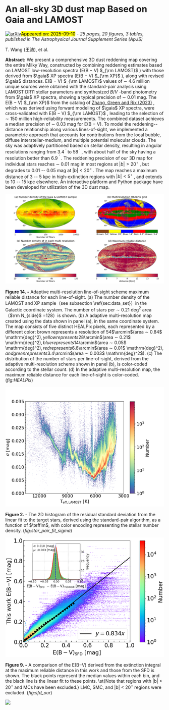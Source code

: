 <div class="macros" style="visibility:hidden;">
$\newcommand{\ensuremath}{}$
$\newcommand{\xspace}{}$
$\newcommand{\object}[1]{\texttt{#1}}$
$\newcommand{\farcs}{{.}''}$
$\newcommand{\farcm}{{.}'}$
$\newcommand{\arcsec}{''}$
$\newcommand{\arcmin}{'}$
$\newcommand{\ion}[2]{#1#2}$
$\newcommand{\textsc}[1]{\textrm{#1}}$
$\newcommand{\hl}[1]{\textrm{#1}}$
$\newcommand{\footnote}[1]{}$
$\newcommand$
$\newcommand$
$\newcommand$
$\newcommand$
$\newcommand$
$\newcommand$
$\newcommand$
$\newcommand$
$\newcommand$
$\newcommand$
$\newcommand$
$\newcommand$</div>



<div id="title">

# An all-sky 3D dust map Based on Gaia and LAMOST

</div>
<div id="comments">

[![arXiv](https://img.shields.io/badge/arXiv-2509.07640-b31b1b.svg)](https://arxiv.org/abs/2509.07640)<mark>Appeared on: 2025-09-10</mark> -  _25 pages, 20 figures, 3 tables, published in The Astrophysical Journal Supplement Series (ApJS)_

</div>
<div id="authors">

T. Wang (王涛), et al.

</div>
<div id="abstract">

**Abstract:** We present a comprehensive 3D dust reddening map covering the entire Milky Way, constructed by combining reddening estimates based on LAMOST low-resolution spectra (E(B $-$ V) $_{\rm LAMOST}$ ) with those derived from $\gaia$ XP spectra (E(B $-$ V) $_{\rm XP}$ ), along with revised $\gaia$ distances. E(B $-$ V) $_{\rm LAMOST}$ values of $\sim$ 4.6 million unique sources were obtained with the standard-pair analysis using LAMOST DR11 stellar parameters and synthesized $B/V$ -band photometry from $\gaia$ XP spectra, showing a typical precision of $\sim$ 0.01 mag. The E(B $-$ V) $_{\rm XP}$ from the catalog of [Zhang, Green and Rix (2023)]() , which was derived using forward modeling of $\gaia$ XP spectra, were cross-validated with E(B $-$ V) $_{\rm LAMOST}$ , leading to the selection of $\sim$ 150 million high-reliability measurements. The combined dataset achieves a median precision of $\sim$ 0.03 mag for E(B $-$ V). To model the reddening--distance relationship along various lines-of-sight, we implemented a parametric approach that accounts for contributions from the local bubble, diffuse interstellar-medium, and multiple potential molecular clouds. The sky was adaptively partitioned based on stellar density, resulting in angular resolutions ranging from 3.4 $^{\prime}$ to 58 $^{\prime}$ , with about half of the sky having a resolution better than 6.9 $^{\prime}$ . The reddening precision of our 3D map for individual stars reaches $\sim$ 0.01 mag in most regions at $|b| > 20^\circ$ , but degrades to 0.01 -- 0.05 mag at $|b| < 20^\circ$ . The map reaches a maximum distance of 3 -- 5 kpc in high-extinction regions with $|b| < 5^\circ$ , and extends to 10 -- 15 kpc elsewhere. An interactive platform and Python package have been developed for utilization of the 3D dust map.

</div>

<div id="div_fig1">

<img src="tmp_2509.07640/./Fig/hp_HEALPix.png" alt="Fig14" width="100%"/>

**Figure 14. -** Adaptive multi-resolution line-of-sight scheme maximum reliable distance for each line-of-sight. (a) The number density of the LAMOST and XP sample（see subsection \ref{sec:data_set}）in the Galactic coordinate system. The number of stars per $\sim$ 0.21 deg$^2$ area（$\rm N_{side}$ =128）is shown. (b) A adaptive multi-resolution map created using the data shown in panel (a), in the same coordinate system. The map consists of five distinct HEALPix pixels, each represented by a different color: brown represents a resolution of 54$\arcmin$(area $\sim$ 0.84$ \mathrm{deg}^2$), yellow represents 28$\arcmin$(area $\sim$ 0.21$ \mathrm{deg}^2$), blue represents 14$\arcmin$(area $\sim$ 0.05$ \mathrm{deg}^2$), red represents 6.6$\arcmin$(area $\sim$ 0.01$ \mathrm{deg}^2$), and green represents 3.4$\arcmin$(area $\sim$ 0.003$ \mathrm{deg}^2$). (c) The distribution of the number of stars per line-of-sight, derived from the adaptive multi-resolution scheme shown in panel (b), is color-coded according to the stellar count. (d) In the adaptive multi-resolution map, the maximum reliable distance for each line-of-sight is color-coded. (*fig:HEALPix*)

</div>
<div id="div_fig2">

<img src="tmp_2509.07640/./Fig/star_pair_fit_sigma.png" alt="Fig2" width="100%"/>

**Figure 2. -** The 2D histogram of the residual standard deviation from the linear fit to the target stars, derived using the standard-pair algorithm, as a function of $\tefflm$, with color encoding representing the stellar number density. (*fig:star_pair_fit_sigma*)

</div>
<div id="div_fig3">

<img src="tmp_2509.07640/./Fig/SFD_vs_Our.png" alt="Fig9" width="100%"/>

**Figure 9. -** A comparison of the E(B$-$V) derived from the extinction integral at the maximum reliable distance in this work and those from the SFD is shown. The black points represent the median values within each bin, and the black line is the linear fit to these points. \st{Note that regions with |b| > 20$^\circ$ and MCs have been excluded.} LMC, SMC, and |b| < 20$^\circ$ regions were excluded. (*fig:sfd_our*)

</div><div id="qrcode"><img src=https://api.qrserver.com/v1/create-qr-code/?size=100x100&data="https://arxiv.org/abs/2509.07640"></div>